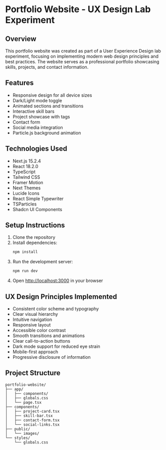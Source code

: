 # Portfolio Website - UX Design Lab Experiment

## Overview
This portfolio website was created as part of a User Experience Design lab experiment, focusing on implementing modern web design principles and best practices. The website serves as a professional portfolio showcasing skills, projects, and contact information.

## Features
- Responsive design for all device sizes
- Dark/Light mode toggle
- Animated sections and transitions
- Interactive skill bars
- Project showcase with tags
- Contact form
- Social media integration
- Particle.js background animation

## Technologies Used
- Next.js 15.2.4
- React 18.2.0
- TypeScript
- Tailwind CSS
- Framer Motion
- Next Themes
- Lucide Icons
- React Simple Typewriter
- TSParticles
- Shadcn UI Components

## Setup Instructions
1. Clone the repository
2. Install dependencies:
   ```bash
   npm install
   ```
3. Run the development server:
   ```bash
   npm run dev
   ```
4. Open [http://localhost:3000](http://localhost:3000) in your browser

## UX Design Principles Implemented
- Consistent color scheme and typography
- Clear visual hierarchy
- Intuitive navigation
- Responsive layout
- Accessible color contrast
- Smooth transitions and animations
- Clear call-to-action buttons
- Dark mode support for reduced eye strain
- Mobile-first approach
- Progressive disclosure of information

## Project Structure
```
portfolio-website/
├── app/
│   ├── components/
│   ├── globals.css
│   └── page.tsx
├── components/
│   ├── project-card.tsx
│   ├── skill-bar.tsx
│   ├── contact-form.tsx
│   └── social-links.tsx
├── public/
│   └── images/
└── styles/
    └── globals.css
``` 